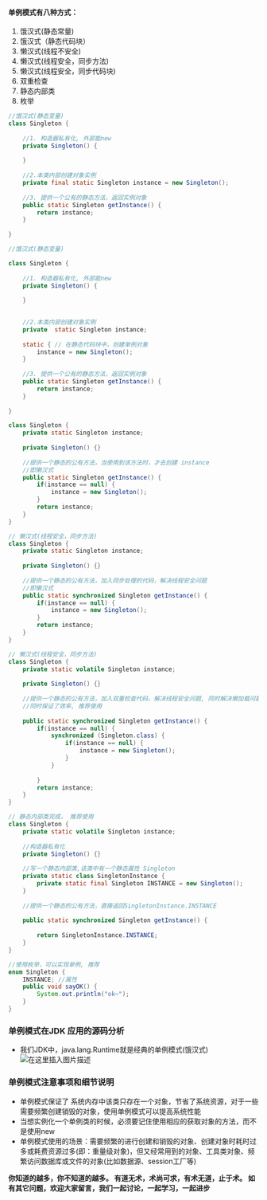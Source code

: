 ﻿#### 单例模式有八种方式：
1) 饿汉式(静态常量)
2) 饿汉式（静态代码块）
3) 懒汉式(线程不安全)
4) 懒汉式(线程安全，同步方法)
5) 懒汉式(线程安全，同步代码块)
6) 双重检查
7) 静态内部类
8) 枚举


```java
//饿汉式(静态变量)
class Singleton {
	
	//1. 构造器私有化, 外部能new
	private Singleton() {
		
	}
	
	//2.本类内部创建对象实例
	private final static Singleton instance = new Singleton();
	
	//3. 提供一个公有的静态方法，返回实例对象
	public static Singleton getInstance() {
		return instance;
	}
	
}
```

```java
//饿汉式(静态变量)

class Singleton {
	
	//1. 构造器私有化, 外部能new
	private Singleton() {
		
	}
	

	//2.本类内部创建对象实例
	private  static Singleton instance;
	
	static { // 在静态代码块中，创建单例对象
		instance = new Singleton();
	}
	
	//3. 提供一个公有的静态方法，返回实例对象
	public static Singleton getInstance() {
		return instance;
	}
	
}
```

```java
class Singleton {
	private static Singleton instance;
	
	private Singleton() {}
	
	//提供一个静态的公有方法，当使用到该方法时，才去创建 instance
	//即懒汉式
	public static Singleton getInstance() {
		if(instance == null) {
			instance = new Singleton();
		}
		return instance;
	}
}
```

```java
// 懒汉式(线程安全，同步方法)
class Singleton {
	private static Singleton instance;
	
	private Singleton() {}
	
	//提供一个静态的公有方法，加入同步处理的代码，解决线程安全问题
	//即懒汉式
	public static synchronized Singleton getInstance() {
		if(instance == null) {
			instance = new Singleton();
		}
		return instance;
	}
}
```

```java
// 懒汉式(线程安全，同步方法)
class Singleton {
	private static volatile Singleton instance;
	
	private Singleton() {}
	
	//提供一个静态的公有方法，加入双重检查代码，解决线程安全问题, 同时解决懒加载问题
	//同时保证了效率, 推荐使用
	
	public static synchronized Singleton getInstance() {
		if(instance == null) {
			synchronized (Singleton.class) {
				if(instance == null) {
					instance = new Singleton();
				}
			}
			
		}
		return instance;
	}
}
```

```java
// 静态内部类完成， 推荐使用
class Singleton {
	private static volatile Singleton instance;
	
	//构造器私有化
	private Singleton() {}
	
	//写一个静态内部类,该类中有一个静态属性 Singleton
	private static class SingletonInstance {
		private static final Singleton INSTANCE = new Singleton(); 
	}
	
	//提供一个静态的公有方法，直接返回SingletonInstance.INSTANCE
	
	public static synchronized Singleton getInstance() {
		
		return SingletonInstance.INSTANCE;
	}
}
```

```java
//使用枚举，可以实现单例, 推荐
enum Singleton {
	INSTANCE; //属性
	public void sayOK() {
		System.out.println("ok~");
	}
}
```
### 单例模式在JDK 应用的源码分析
* 我们JDK中，java.lang.Runtime就是经典的单例模式(饿汉式)
![在这里插入图片描述](https://img-blog.csdnimg.cn/20200314130654189.png?x-oss-process=image/watermark,type_ZmFuZ3poZW5naGVpdGk,shadow_10,text_aHR0cHM6Ly9ibG9nLmNzZG4ubmV0L3FxXzQwNzIyODI3,size_16,color_FFFFFF,t_70)

### 单例模式注意事项和细节说明
*  单例模式保证了 系统内存中该类只存在一个对象，节省了系统资源，对于一些需要频繁创建销毁的对象，使用单例模式可以提高系统性能
* 当想实例化一个单例类的时候，必须要记住使用相应的获取对象的方法，而不是使用new
* 单例模式使用的场景：需要频繁的进行创建和销毁的对象、创建对象时耗时过多或耗费资源过多(即：重量级对象)，但又经常用到的对象、工具类对象、频繁访问数据库或文件的对象(比如数据源、session工厂等)

**你知道的越多，你不知道的越多。
有道无术，术尚可求，有术无道，止于术。
如有其它问题，欢迎大家留言，我们一起讨论，一起学习，一起进步**
